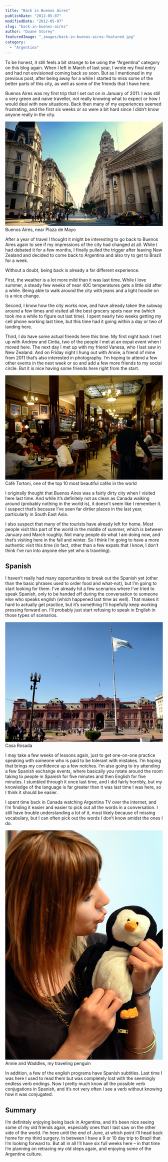 ```yaml
---
title: "Back in Buenos Aires"
publishDate: "2012-05-07"
modifiedDate: "2012-05-07"
slug: "back-in-buenos-aires"
author: "Duane Storey"
featuredImage: "_images/back-in-buenos-aires-featured.jpg"
category:
  - "Argentina"
---
```


To be honest, it still feels a bit strange to be using the “Argentina” category on this blog again. When I left in March of last year, I wrote my final entry and had not envisioned coming back so soon. But as I mentioned in my previous post, after being away for a while I started to miss some of the better parts of this city, as well as some of the friends that I have here.

Buenos Aires was my first trip that I set out on in January of 2011. I was still a very green and naive traveller, not really knowing what to expect or how I would deal with new situations. Back then many of my experiences seemed frustrating, and the first six weeks or so were a bit hard since I didn’t know anyone really in the city.

[![](_images/back-in-buenos-aires-1.jpg "Buenos Aires, near Plaza de Mayo")](_images/back-in-buenos-aires-1.jpg)Buenos Aires, near Plaza de Mayo



After a year of travel I thought it might be interesting to go back to Buenos Aires again to see if my impressions of the city had changed at all. While I had debated it for a few months, I finally pulled the trigger after leaving New Zealand and decided to come back to Argentina and also try to get to Brazil for a week.

Without a doubt, being back is already a far different experience.

First, the weather is a lot more mild than it was last time. While I love summer, a steady few weeks of near 40C temperatures gets a little old after a while. Being able to walk around the city with jeans and a light hoodie on is a nice change.

Second, I know how the city works now, and have already taken the subway around a few times and visited all the best grocery spots near me (which took me a while to figure out last time). I spent nearly two weeks getting my cell phone working last time, but this time had it going within a day or two of landing here.

Third, I do have some actual friends here this time. My first night back I met up with Andrew and Cintía, two of the people I met at an expat event when I moved here. The next day I met up with my friend Vanesa, who I last saw in New Zealand. And on Friday night I hung out with Annie, a friend of mine from 2011 that’s also interested in photography. I’m hoping to attend a few other events in the next week or so and add a few more friends to my social circle. But it is nice having some friends here right from the start.

[![](_images/back-in-buenos-aires-2.jpg "Café Tortoni, one of the top 10 most beautiful cafés in the world")](_images/back-in-buenos-aires-2.jpg)Café Tortoni, one of the top 10 most beautiful cafés in the world



I originally thought that Buenos Aires was a fairly dirty city when I visited here last time. And while it’s definitely not as clean as Canada walking around (probably nothing in the world is), it doesn’t seem like I remember it. I suspect that’s because I’ve seen far dirtier places in the last year, particularly in South East Asia.

I also suspect that many of the tourists have already left for home. Most people visit this part of the world in the middle of summer, which is between January and March roughly. Not many people do what I am doing now, and that’s visiting here in the fall and winter. So I think I’m going to have a more authentic visit this time (in fact, other than a few expats that I know, I don’t think I’ve run into anyone else yet who is traveling).

## Spanish

I haven’t really had many opportunities to break out the Spanish yet (other than the basic phrases used to order food and what-not), but I’m going to start looking for them. I’ve already hit a few scenarios where I’ve tried to speak Spanish, only to be handed off during the conversation to someone else who speaks english (which happened last time as well). That makes it hard to actually get practice, but it’s something I’ll hopefully keep working pressing forward on. I’ll probably just start refusing to speak in English in those types of scenarios.

[![](_images/back-in-buenos-aires-3.jpg "Casa Rosada")](_images/back-in-buenos-aires-3.jpg)Casa Rosada



I may take a few weeks of lessons again, just to get one-on-one practice speaking with someone who is paid to be tolerant with mistakes. I’m hoping that brings my confidence up a few notches. I’m also going to try attending a few Spanish exchange events, where basically you rotate around the room taking to people in Spanish for five minutes and then English for five minutes. I stumbled through it once last time, and I did fairly horribly, but my knowledge of the language is far greater than it was last time I was here, so I think it should be easier.

I spent time back in Canada watching Argentina TV over the internet, and I’m finding it easier and easier to pick out all the words in a conversation. I still have trouble understanding a lot of it, most likely because of missing vocabulary, but I can often pick out the words I don’t know amidst the ones I do.

[![](_images/back-in-buenos-aires-4.jpg "Annie and Waddles")](http://www.migratorynerd.com/wordpress/wp-content/uploads/2012/05/annie-waddles.jpg)Annie and Waddles, my traveling penguin



In addition, a few of the english programs have Spanish subtitles. Last time I was here I used to read them but was completely lost with the seemingly endless verb endings. Now I pretty much know all the possible verb conjugations in Spanish, and it’s not very often I see a verb without knowing how it was conjugated.

## Summary

I’m definitely enjoying being back in Argentina, and it’s been nice seeing some of my old friends again, especially ones that I last saw on the other side of the world. I’m here until the end of June, at which point I’ll head back home for my third surgery. In between I have a 9 or 10 day trip to Brazil that I’m looking forward to. But all in all I’ll have six full weeks here – in that time I’m planning on retracing my old steps again, and enjoying some of the Argentine culture.